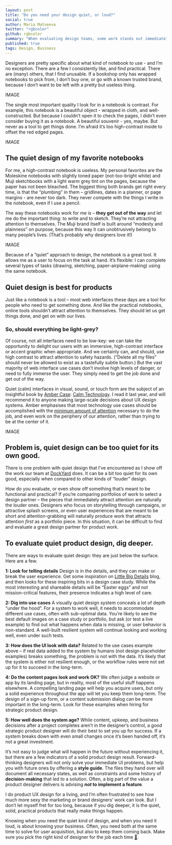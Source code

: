 ```yaml
---
layout: post
title: "Do you need your design quiet, or loud?"
social: true
author: Maria Matveeva
twitter: "rgbcolor"
github: rgbcolor
summary: "When evaluating design teams, some work stands out immediately. That’s not always the type of work you need done."
published: true
tags: Design, Business
---
```


Designers are pretty specific about what kind of notebook to use - and I’m no exception. There are a few I consistently like, and find practical. There are (many) others, that I find unusable. If a bookshop only has wrapped notebooks to pick from, I don’t buy one, or go with a known trusted brand, because I don’t want to be left  with a pretty but useless thing. 

IMAGE

The single most important quality I look for in a notebook is contrast. For example, this notebook is a beautiful object - wrapped in cloth, and well-constructed. But because I couldn’t open it to check the pages, I didn’t even consider buying it as a notebook. A beautiful souvenir - yes, maybe. But never as a tool to get things done. I’m afraid it’s too high-contrast inside to offset the red edged pages. 

IMAGE

## The quiet design of my favorite notebooks

For me, a high-contrast notebook is useless. My personal favorites are the Moleskine notebooks with slightly toned paper (not-too-bright white) and Muji sketchbooks with a light warm grey tint on the pages, because the paper has not been bleached. The biggest thing both brands get right every time, is that the “plumbing” in them – gridlines, dates in a planner, or page margins - are never too dark. They never compete with the things I write in the notebook, even if I use a pencil.

The way these notebooks work for me is – **they get out of the way** and let me do the important thing: to write and to sketch. They’re not attracting attention to themselves. The Muji brand itself is built around “modesty and plainness” on purpose, because this way it can unobtrusively belong to many people’s lives. (That’s probably why designers love it!)

IMAGE


Because of a “quiet” approach to design, the notebook is a great tool. It allows me as a user to focus on the task at hand. It’s flexible: I can complete several types of tasks (drawing, sketching, paper-airplane-making) using the same notebook. 



## Quiet design is best for products

Just like a notebook is a tool – most web interfaces these days are a tool for people who need to get something done. And like the practical notebooks, online tools shouldn’t attract attention to themselves. They should let us get things done, and get on with our lives. 

### So, should everything be light-grey?

Of course, not all interfaces need to be low-key: we can take the opportunity to delight our users with an immersive, high-contrast interface or accent graphic when appropriate. And we certainly can, and should, use high contrast to attract attention to safety hazards. (“Delete all my files” should never be allowed to exist as a tastefully subtle button.) But the vast majority of web interface use cases don’t involve high levels of danger, or need to fully immerse the user. They simply need to get the job done and get out of the way.

Quiet (calm) interfaces in visual, sound, or touch form are the subject of an insightful book by [Amber Case](http://caseorganic.com): [Calm Technology](https://books.google.com/books/about/Calm_Technology.html?id=Mp88CwAAQBAJ&printsec=frontcover&source=kp_read_button#v=onepage&q&f=false). I read it last year, and will recommend it to anyone making large-scale decisions about UX design systems. Amber emphasises that most technology use cases should be accomplished with the [minimum amount of attention](https://www.calmtech.com/) necessary to do the job, and even work on the periphery of our attention, rather than trying to be at the center of it. 


IMAGE

## Problem is, quiet design can be too quiet for its own good.

There is one problem with quiet design that I’ve encountered as I show off the work our team at [DockYard](http://dockyard.com) does. It can be a bit too quiet for its own good, especially when compared to other kinds of “louder” design.

How do you evaluate, or even show off something that’s meant to be functional and practical? If you’re comparing portfolios of work to select a design partner – the pieces that immediately attract attention are naturally the louder ones. Designers who focus on storytelling through campaigns, or attractive splash screens, or even user experiences that are meant to be short and attention-grabbing will naturally produce work that attracts attention _first_ as a portfolio piece. In this situation, it can be difficult to find and evaluate a great design partner for product work. 


## To evaluate quiet product design, dig deeper.

There are ways to evaluate quiet design: they are just below the surface. Here are a few. 

**1: Look for telling details** 
Design is in the details, and they can make or break the user experience. Get some inspiration on [Little Big Details](http://littlebigdetails.com/) blog, and then looks for these inspiring bits in a design case study. While the most interesting and shareable details will be “Easter eggs” and not mission-critical features, their presence indicates a high level of care.

**2: Dig into use cases**
A visually quiet design system conceals a lot of depth “under the hood”. For a system to work well, it needs to accommodate different use cases, often with sub-optimal data. You’re likely to see the best default images on a case study or portfolio, but ask (or test a live example) to find out what happens when data is missing, or user behavior is non-standard. A well-built resilient system will continue looking and working well, even under such tests.

**3: How does the UI look with data?**
Related to the use cases example above – if real data added to the system by humans (not design placeholder examples) breaks something, the problem is not with the data. It’s likely that the system is either not resilient enough, or the workflow rules were not set up for it to succeed in the long-term. 

**4: Do the content pages look and work OK?**
We often judge a website or app by its landing page, but in reality, most of the useful stuff happens elsewhere. A compelling landing page will help you acquire users, but only a solid experience throughout the app will let you keep them long-term. The design of a sign-up form, or a content submission dialog can be more important in the long-term. Look for these examples when hiring for strategic product design.

**5: How well does the system age?**
While content, upkeep, and business decisions after a project completes aren’t in the designer’s control, a good strategic product designer will do their best to set you up for success. If a system breaks down with even small changes once it’s been handed off, it’s not a great investment. 

It’s not easy to judge what will happen in the future without experiencing it, but there are a few indicators of a solid product design result. Forward-thinking designers will not only solve your immediate UI problems, but help you with future ones by offering a **style guide**. The files they hand over will document all necessary states, as well as constraints and some history of **decision-making** that led to a solution. Often, a big part of the value a product designer delivers is advising ***not* to implement a feature**. 


I do product UX design for a living, and I’m often frustrated to see how much more sexy the marketing or brand designers’ work can look. But I don’t let myself fret for too long, because if you dig deeper, it is the quiet, solid, practical products that really make things happen. 

Knowing when you need the quiet kind of design, and when you need it loud, is about knowing your business. Often, you need both at the same time to solve for user acquisition, but also to keep them coming back. Make sure you pick the right kind of designer for the job each time [👋](http://dockyard.com/contact/hire-us).
